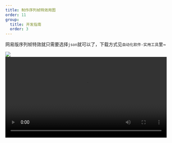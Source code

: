 ```yaml
---
title: 制作序列帧特效用图
order: 11
group:
  title: 开发指南
  order: 3
---
```

网易版序列帧特效就只需要选择`json`就可以了，下载方式见`自动化软件-实用工具`里~

![](http://1.94.129.175/uploads/da-fei-mian/images/m_85c004017835f6dd48e090c03bb61f46_r.png)
<video width="100%" controls><source src="http://1.94.129.175/uploads/LingmienAether/img/序列帧特效.mp4">你的浏览器不支持HTML5视频</video>